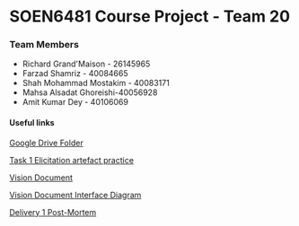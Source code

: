 # SOEN6481 Course Project - Team 20

### Team Members
* Richard Grand'Maison - 26145965
* Farzad Shamriz - 40084665
* Shah Mohammad Mostakim - 40083171
* Mahsa Alsadat Ghoreishi-40056928
* Amit Kumar Dey - 40106069

#### Useful links

[Google Drive Folder](https://drive.google.com/drive/folders/1pmI6XbhaToEcrmL8fHLiHQplIgsoUc4G?usp=sharing)

[Task 1 Elicitation artefact practice](https://docs.google.com/document/d/1FmX5atBFhi7Lsc5Tht47Ju1jsznNzJO_iz4hPA-gbH8/edit)

[Vision Document](https://docs.google.com/document/d/1ylwtT3o4PcdC2PfvDcjodBqgJ25dRoK3/edit)

[Vision Document Interface Diagram](https://drive.google.com/file/d/1cvEbO3YSH9mmtYhjmYP0adqqUP3b6eMs/view?usp=sharing)

[Delivery 1 Post-Mortem](https://docs.google.com/document/d/11-o21--eBUPZOUOt8mD6_Q2HtfCdq1KkQGJVtYrk6fs/edit)

